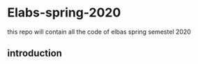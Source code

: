 # Elabs-spring-2020
this repo will contain  all the code of elbas spring semestel 2020
## introduction  
